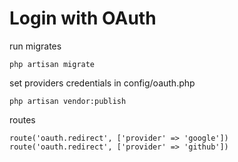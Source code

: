 # Login with OAuth

run migrates
```
php artisan migrate
```

set providers credentials in config/oauth.php
```
php artisan vendor:publish
````

routes
```
route('oauth.redirect', ['provider' => 'google'])
route('oauth.redirect', ['provider' => 'github'])
```
